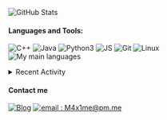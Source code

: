 ![GitHub Stats](https://github-readme-stats.vercel.app/api?username=M4xi1m3&hide_border=true&count_private=true&show_icons=true&theme=dark)

#### Languages and Tools:
![C++](https://img.shields.io/badge/-C++-000000?style=for-the-badge&logo=C%2B%2B&logoColor=blue)
![Java](https://img.shields.io/badge/-Java-000000?style=for-the-badge&logo=Java&logoColor=red)
![Python3](https://img.shields.io/badge/-Py3-000000?style=for-the-badge&logo=Python&logoColor=cyan)
![JS](https://img.shields.io/badge/-JS-000000?style=for-the-badge&logo=JavaScript&logoColor=yellow)
![Git](https://img.shields.io/badge/-Git-000000?style=for-the-badge&logo=Git&logoColor=red)
![Linux](https://img.shields.io/badge/-Linux-000000?style=for-the-badge&logo=Linux&logoColor=white)<br/>
![My main languages](https://github-readme-stats.vercel.app/api/top-langs/?username=M4xi1m3&hide_border=true&hide=stars&theme=dark&show_icons=true&layout=compact)

<details>
  <summary>Recent Activity</summary>

#### Latest Blog Posts
<!-- BLOG-POST-LIST:START -->
- [Reinventing debugging on the Numworks](https://m4xi1m3.github.io//Numworks-picoprobe/)
- [Screenhax: The obvious bug that led to the creation of Phi](https://m4xi1m3.github.io//screenhax/)
- [How Numworks killed third-party development - a technical approach](https://m4xi1m3.github.io//Numworks-lock/)
- [How Windows almost drove me crazy.](https://m4xi1m3.github.io//Windows-rant/)
- [Micmost: how a .git folder can get your consumers’ data leaked.](https://m4xi1m3.github.io//Micmost-git-leak/)
<!-- BLOG-POST-LIST:END -->

[more blog posts...][website]

#### Recent GitHub Activity
<!--START_SECTION:activity-->
1. 💪 Opened PR [#919](https://github.com/LukeSmithxyz/based.cooking/pull/919) in [LukeSmithxyz/based.cooking](https://github.com/LukeSmithxyz/based.cooking)
2. 🎉 Merged PR [#598](https://github.com/Omega-Numworks/Omega/pull/598) in [Omega-Numworks/Omega](https://github.com/Omega-Numworks/Omega)
3. 🎉 Merged PR [#8](https://github.com/Omega-Numworks/Omega-Guide/pull/8) in [Omega-Numworks/Omega-Guide](https://github.com/Omega-Numworks/Omega-Guide)
4. 🎉 Merged PR [#11](https://github.com/Omega-Numworks/Omega-Guide/pull/11) in [Omega-Numworks/Omega-Guide](https://github.com/Omega-Numworks/Omega-Guide)
5. 🎉 Merged PR [#10](https://github.com/Omega-Numworks/Omega-Guide/pull/10) in [Omega-Numworks/Omega-Guide](https://github.com/Omega-Numworks/Omega-Guide)
<!--END_SECTION:activity-->

</details>

#### Contact me
[![Blog](https://img.shields.io/badge/-Blog-000000?style=for-the-badge&logo=rss&logoColor=red)][website]
[![email : M4x1me@pm.me](https://img.shields.io/badge/-m4x1me%40pm%2Eme-000000?style=for-the-badge&logo=protonmail&logoColor=blueviolet)](mailto:M4x1me@pm.me)

[website]: https://m4xi1m3.github.io/
